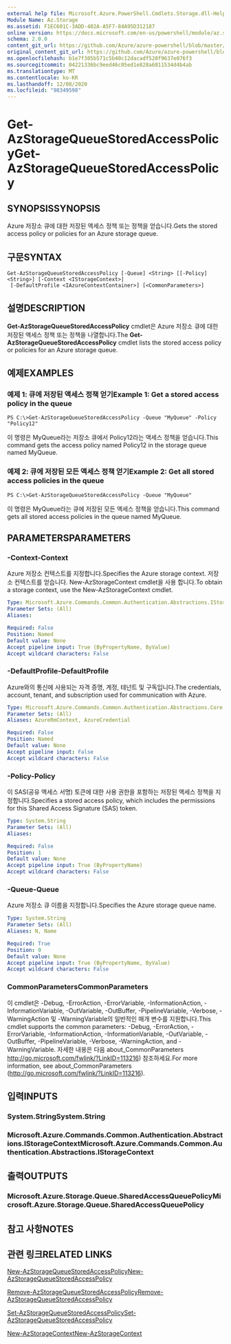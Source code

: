 ```yaml
---
external help file: Microsoft.Azure.PowerShell.Cmdlets.Storage.dll-Help.xml
Module Name: Az.Storage
ms.assetid: F1EC601C-3ADD-402A-A5F7-84A95D312187
online version: https://docs.microsoft.com/en-us/powershell/module/az.storage/get-azstoragequeuestoredaccesspolicy
schema: 2.0.0
content_git_url: https://github.com/Azure/azure-powershell/blob/master/src/Storage/Storage.Management/help/Get-AzStorageQueueStoredAccessPolicy.md
original_content_git_url: https://github.com/Azure/azure-powershell/blob/master/src/Storage/Storage.Management/help/Get-AzStorageQueueStoredAccessPolicy.md
ms.openlocfilehash: b1e7f305b571c5b40c12dacadf520f9637e076f3
ms.sourcegitcommit: 04221336bc9eed46c05ed1e828a6811534d4b4ab
ms.translationtype: MT
ms.contentlocale: ko-KR
ms.lasthandoff: 12/08/2020
ms.locfileid: "98349598"
---
```

# <span data-ttu-id="010a1-101">Get-AzStorageQueueStoredAccessPolicy</span><span class="sxs-lookup"><span data-stu-id="010a1-101">Get-AzStorageQueueStoredAccessPolicy</span></span>

## <span data-ttu-id="010a1-102">SYNOPSIS</span><span class="sxs-lookup"><span data-stu-id="010a1-102">SYNOPSIS</span></span>
<span data-ttu-id="010a1-103">Azure 저장소 큐에 대한 저장된 액세스 정책 또는 정책을 얻습니다.</span><span class="sxs-lookup"><span data-stu-id="010a1-103">Gets the stored access policy or policies for an Azure storage queue.</span></span>

## <span data-ttu-id="010a1-104">구문</span><span class="sxs-lookup"><span data-stu-id="010a1-104">SYNTAX</span></span>

```
Get-AzStorageQueueStoredAccessPolicy [-Queue] <String> [[-Policy] <String>] [-Context <IStorageContext>]
 [-DefaultProfile <IAzureContextContainer>] [<CommonParameters>]
```

## <span data-ttu-id="010a1-105">설명</span><span class="sxs-lookup"><span data-stu-id="010a1-105">DESCRIPTION</span></span>
<span data-ttu-id="010a1-106">**Get-AzStorageQueueStoredAccessPolicy** cmdlet은 Azure 저장소 큐에 대한 저장된 액세스 정책 또는 정책을 나열합니다.</span><span class="sxs-lookup"><span data-stu-id="010a1-106">The **Get-AzStorageQueueStoredAccessPolicy** cmdlet lists the stored access policy or policies for an Azure storage queue.</span></span>

## <span data-ttu-id="010a1-107">예제</span><span class="sxs-lookup"><span data-stu-id="010a1-107">EXAMPLES</span></span>

### <span data-ttu-id="010a1-108">예제 1: 큐에 저장된 액세스 정책 얻기</span><span class="sxs-lookup"><span data-stu-id="010a1-108">Example 1: Get a stored access policy in the queue</span></span>
```
PS C:\>Get-AzStorageQueueStoredAccessPolicy -Queue "MyQueue" -Policy "Policy12"
```

<span data-ttu-id="010a1-109">이 명령은 MyQueue라는 저장소 큐에서 Policy12라는 액세스 정책을 얻습니다.</span><span class="sxs-lookup"><span data-stu-id="010a1-109">This command gets the access policy named Policy12 in the storage queue named MyQueue.</span></span>

### <span data-ttu-id="010a1-110">예제 2: 큐에 저장된 모든 액세스 정책 얻기</span><span class="sxs-lookup"><span data-stu-id="010a1-110">Example 2: Get all stored access policies in the queue</span></span>
```
PS C:\>Get-AzStorageQueueStoredAccessPolicy -Queue "MyQueue"
```

<span data-ttu-id="010a1-111">이 명령은 MyQueue라는 큐에 저장된 모든 액세스 정책을 얻습니다.</span><span class="sxs-lookup"><span data-stu-id="010a1-111">This command gets all stored access policies in the queue named MyQueue.</span></span>

## <span data-ttu-id="010a1-112">PARAMETERS</span><span class="sxs-lookup"><span data-stu-id="010a1-112">PARAMETERS</span></span>

### <span data-ttu-id="010a1-113">-Context</span><span class="sxs-lookup"><span data-stu-id="010a1-113">-Context</span></span>
<span data-ttu-id="010a1-114">Azure 저장소 컨텍스트를 지정합니다.</span><span class="sxs-lookup"><span data-stu-id="010a1-114">Specifies the Azure storage context.</span></span>
<span data-ttu-id="010a1-115">저장소 컨텍스트를 얻습니다. New-AzStorageContext cmdlet을 사용 합니다.</span><span class="sxs-lookup"><span data-stu-id="010a1-115">To obtain a storage context, use the New-AzStorageContext cmdlet.</span></span>

```yaml
Type: Microsoft.Azure.Commands.Common.Authentication.Abstractions.IStorageContext
Parameter Sets: (All)
Aliases:

Required: False
Position: Named
Default value: None
Accept pipeline input: True (ByPropertyName, ByValue)
Accept wildcard characters: False
```

### <span data-ttu-id="010a1-116">-DefaultProfile</span><span class="sxs-lookup"><span data-stu-id="010a1-116">-DefaultProfile</span></span>
<span data-ttu-id="010a1-117">Azure와의 통신에 사용되는 자격 증명, 계정, 테넌트 및 구독입니다.</span><span class="sxs-lookup"><span data-stu-id="010a1-117">The credentials, account, tenant, and subscription used for communication with Azure.</span></span>

```yaml
Type: Microsoft.Azure.Commands.Common.Authentication.Abstractions.Core.IAzureContextContainer
Parameter Sets: (All)
Aliases: AzureRmContext, AzureCredential

Required: False
Position: Named
Default value: None
Accept pipeline input: False
Accept wildcard characters: False
```

### <span data-ttu-id="010a1-118">-Policy</span><span class="sxs-lookup"><span data-stu-id="010a1-118">-Policy</span></span>
<span data-ttu-id="010a1-119">이 SAS(공유 액세스 서명) 토큰에 대한 사용 권한을 포함하는 저장된 액세스 정책을 지정합니다.</span><span class="sxs-lookup"><span data-stu-id="010a1-119">Specifies a stored access policy, which includes the permissions for this Shared Access Signature (SAS) token.</span></span>

```yaml
Type: System.String
Parameter Sets: (All)
Aliases:

Required: False
Position: 1
Default value: None
Accept pipeline input: True (ByPropertyName)
Accept wildcard characters: False
```

### <span data-ttu-id="010a1-120">-Queue</span><span class="sxs-lookup"><span data-stu-id="010a1-120">-Queue</span></span>
<span data-ttu-id="010a1-121">Azure 저장소 큐 이름을 지정합니다.</span><span class="sxs-lookup"><span data-stu-id="010a1-121">Specifies the Azure storage queue name.</span></span>

```yaml
Type: System.String
Parameter Sets: (All)
Aliases: N, Name

Required: True
Position: 0
Default value: None
Accept pipeline input: True (ByPropertyName, ByValue)
Accept wildcard characters: False
```

### <span data-ttu-id="010a1-122">CommonParameters</span><span class="sxs-lookup"><span data-stu-id="010a1-122">CommonParameters</span></span>
<span data-ttu-id="010a1-123">이 cmdlet은 -Debug, -ErrorAction, -ErrorVariable, -InformationAction, -InformationVariable, -OutVariable, -OutBuffer, -PipelineVariable, -Verbose, -WarningAction 및 -WarningVariable의 일반적인 매개 변수를 지원합니다.</span><span class="sxs-lookup"><span data-stu-id="010a1-123">This cmdlet supports the common parameters: -Debug, -ErrorAction, -ErrorVariable, -InformationAction, -InformationVariable, -OutVariable, -OutBuffer, -PipelineVariable, -Verbose, -WarningAction, and -WarningVariable.</span></span> <span data-ttu-id="010a1-124">자세한 내용은 다음 about_CommonParameters http://go.microsoft.com/fwlink/?LinkID=113216) 참조하세요.</span><span class="sxs-lookup"><span data-stu-id="010a1-124">For more information, see about_CommonParameters (http://go.microsoft.com/fwlink/?LinkID=113216).</span></span>

## <span data-ttu-id="010a1-125">입력</span><span class="sxs-lookup"><span data-stu-id="010a1-125">INPUTS</span></span>

### <span data-ttu-id="010a1-126">System.String</span><span class="sxs-lookup"><span data-stu-id="010a1-126">System.String</span></span>

### <span data-ttu-id="010a1-127">Microsoft.Azure.Commands.Common.Authentication.Abstractions.IStorageContext</span><span class="sxs-lookup"><span data-stu-id="010a1-127">Microsoft.Azure.Commands.Common.Authentication.Abstractions.IStorageContext</span></span>

## <span data-ttu-id="010a1-128">출력</span><span class="sxs-lookup"><span data-stu-id="010a1-128">OUTPUTS</span></span>

### <span data-ttu-id="010a1-129">Microsoft.Azure.Storage.Queue.SharedAccessQueuePolicy</span><span class="sxs-lookup"><span data-stu-id="010a1-129">Microsoft.Azure.Storage.Queue.SharedAccessQueuePolicy</span></span>

## <span data-ttu-id="010a1-130">참고 사항</span><span class="sxs-lookup"><span data-stu-id="010a1-130">NOTES</span></span>

## <span data-ttu-id="010a1-131">관련 링크</span><span class="sxs-lookup"><span data-stu-id="010a1-131">RELATED LINKS</span></span>

[<span data-ttu-id="010a1-132">New-AzStorageQueueStoredAccessPolicy</span><span class="sxs-lookup"><span data-stu-id="010a1-132">New-AzStorageQueueStoredAccessPolicy</span></span>](./New-AzStorageQueueStoredAccessPolicy.md)

[<span data-ttu-id="010a1-133">Remove-AzStorageQueueStoredAccessPolicy</span><span class="sxs-lookup"><span data-stu-id="010a1-133">Remove-AzStorageQueueStoredAccessPolicy</span></span>](./Remove-AzStorageQueueStoredAccessPolicy.md)

[<span data-ttu-id="010a1-134">Set-AzStorageQueueStoredAccessPolicy</span><span class="sxs-lookup"><span data-stu-id="010a1-134">Set-AzStorageQueueStoredAccessPolicy</span></span>](./Set-AzStorageQueueStoredAccessPolicy.md)

[<span data-ttu-id="010a1-135">New-AzStorageContext</span><span class="sxs-lookup"><span data-stu-id="010a1-135">New-AzStorageContext</span></span>](./New-AzStorageContext.md)


